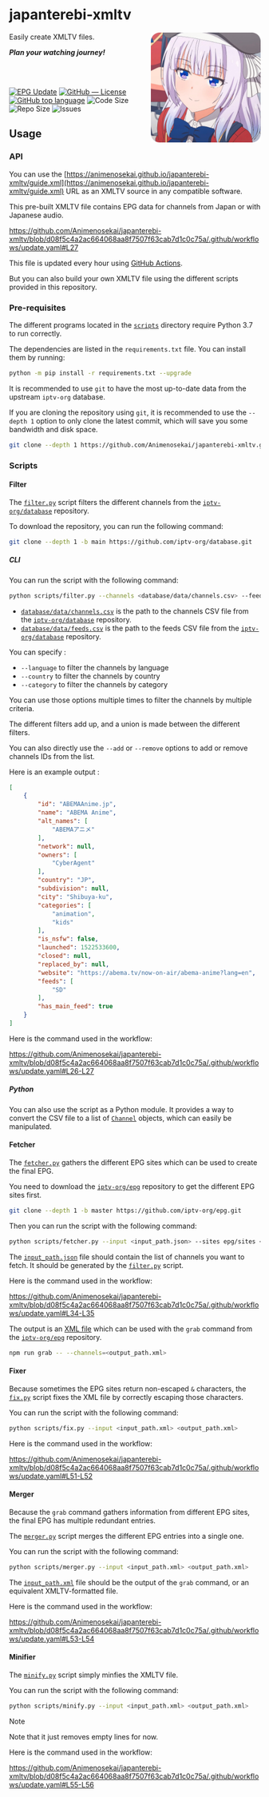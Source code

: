 # japanterebi-xmltv


<img src="./assets/sakayanagi_rounded.png" alt="Sakayanagi" align="right" height="220px">

Easily create XMLTV files.

***Plan your watching journey!***

<br>
<br>

[![EPG Update](https://github.com/Animenosekai/japanterebi-xmltv/actions/workflows/update.yaml/badge.svg)](https://github.com/Animenosekai/japanterebi-xmltv/actions/workflows/update.yaml)
[![GitHub — License](https://img.shields.io/github/license/Animenosekai/japanterebi-xmltv)](https://github.com/Animenosekai/japanterebi-xmltv/blob/master/LICENSE)
[![GitHub top language](https://img.shields.io/github/languages/top/Animenosekai/japanterebi-xmltv)](https://github.com/Animenosekai/japanterebi-xmltv)
![Code Size](https://img.shields.io/github/languages/code-size/Animenosekai/japanterebi-xmltv)
![Repo Size](https://img.shields.io/github/repo-size/Animenosekai/japanterebi-xmltv)
![Issues](https://img.shields.io/github/issues/Animenosekai/japanterebi-xmltv)

## Usage

### API

You can use the [https://animenosekai.github.io/japanterebi-xmltv/guide.xml](https://animenosekai.github.io/japanterebi-xmltv/guide.xml) URL as an XMLTV source in any compatible software.

This pre-built XMLTV file contains EPG data for channels from Japan or with Japanese audio.

<https://github.com/Animenosekai/japanterebi-xmltv/blob/d08f5c4a2ac664068aa8f7507f63cab7d1c0c75a/.github/workflows/update.yaml#L27>

This file is updated every hour using [GitHub Actions](https://github.com/Animenosekai/japanterebi-xmltv/actions/workflows/update.yaml).

But you can also build your own XMLTV file using the different scripts provided in this repository.

### Pre-requisites

The different programs located in the [`scripts`](./scripts/) directory require Python 3.7 to run correctly.

The dependencies are listed in the `requirements.txt` file. You can install them by running:

```bash
python -m pip install -r requirements.txt --upgrade
```

It is recommended to use `git` to have the most up-to-date data from the upstream `iptv-org` database.

If you are cloning the repository using `git`, it is recommended to use the `--depth 1` option to only clone the latest commit, which will save you some bandwidth and disk space.

```bash
git clone --depth 1 https://github.com/Animenosekai/japanterebi-xmltv.git
```

### Scripts

#### Filter

The [`filter.py`](./scripts/filter.py) script filters the different channels from the [`iptv-org/database`](https://github.com/iptv-org/database) repository.

To download the repository, you can run the following command:

```bash
git clone --depth 1 -b main https://github.com/iptv-org/database.git
```

##### CLI

You can run the script with the following command:

```bash
python scripts/filter.py --channels <database/data/channels.csv> --feeds <database/data/feeds.csv> <output_path.json>
```

- [`database/data/channels.csv`](https://github.com/iptv-org/database/blob/master/data/channels.csv) is the path to the channels CSV file from the [`iptv-org/database`](https://github.com/iptv-org/database) repository.
- [`database/data/feeds.csv`](https://github.com/iptv-org/database/blob/master/data/feeds.csv) is the path to the feeds CSV file from the [`iptv-org/database`](https://github.com/iptv-org/database) repository.

You can specify :

- `--language` to filter the channels by language
- `--country` to filter the channels by country
- `--category` to filter the channels by category

You can use those options multiple times to filter the channels by multiple criteria.

The different filters add up, and a union is made between the different filters.

You can also directly use the `--add` or `--remove` options to add or remove channels IDs from the list.

Here is an example output :

```json
[
    {
        "id": "ABEMAAnime.jp",
        "name": "ABEMA Anime",
        "alt_names": [
            "ABEMAアニメ"
        ],
        "network": null,
        "owners": [
            "CyberAgent"
        ],
        "country": "JP",
        "subdivision": null,
        "city": "Shibuya-ku",
        "categories": [
            "animation",
            "kids"
        ],
        "is_nsfw": false,
        "launched": 1522533600,
        "closed": null,
        "replaced_by": null,
        "website": "https://abema.tv/now-on-air/abema-anime?lang=en",
        "feeds": [
            "SD"
        ],
        "has_main_feed": true
    }
]
```

Here is the command used in the workflow:

<https://github.com/Animenosekai/japanterebi-xmltv/blob/d08f5c4a2ac664068aa8f7507f63cab7d1c0c75a/.github/workflows/update.yaml#L26-L27>

##### Python

You can also use the script as a Python module. It provides a way to convert the CSV file to a list of [`Channel`](./scripts/model.py) objects, which can easily be manipulated.

#### Fetcher

The [`fetcher.py`](./scripts/fetcher.py) gathers the different EPG sites which can be used to create the final EPG.

You need to download the [`iptv-org/epg`](https://github.com/iptv-org/epg) repository to get the different EPG sites first.

```bash
git clone --depth 1 -b master https://github.com/iptv-org/epg.git
```

Then you can run the script with the following command:

```bash
python scripts/fetcher.py --input <input_path.json> --sites epg/sites <output_path.xml>
```

The [`input_path.json`](./channels.json) file should contain the list of channels you want to fetch. It should be generated by the [`filter.py`](#filter) script.

Here is the command used in the workflow:

<https://github.com/Animenosekai/japanterebi-xmltv/blob/d08f5c4a2ac664068aa8f7507f63cab7d1c0c75a/.github/workflows/update.yaml#L34-L35>

The output is an [XML file](./japanterebi.channels.xml) which can be used with the `grab` command from the [`iptv-org/epg`](https://github.com/iptv-org/epg) repository.

```bash
npm run grab -- --channels=<output_path.xml>
```

#### Fixer

Because sometimes the EPG sites return non-escaped `&` characters, the [`fix.py`](./scripts/fix.py) script fixes the XML file by correctly escaping those characters.

You can run the script with the following command:

```bash
python scripts/fix.py --input <input_path.xml> <output_path.xml>
```

Here is the command used in the workflow:

<https://github.com/Animenosekai/japanterebi-xmltv/blob/d08f5c4a2ac664068aa8f7507f63cab7d1c0c75a/.github/workflows/update.yaml#L51-L52>

#### Merger

Because the `grab` command gathers information from different EPG sites, the final EPG has multiple redundant entries.

The [`merger.py`](./scripts/merger.py) script merges the different EPG entries into a single one.

You can run the script with the following command:

```bash
python scripts/merger.py --input <input_path.xml> <output_path.xml>
```

The [`input_path.xml`](./guide.xml) file should be the output of the `grab` command, or an equivalent XMLTV-formatted file.

Here is the command used in the workflow:

<https://github.com/Animenosekai/japanterebi-xmltv/blob/d08f5c4a2ac664068aa8f7507f63cab7d1c0c75a/.github/workflows/update.yaml#L53-L54>

#### Minifier

The [`minify.py`](./scripts/minify.py) script simply minfies the XMLTV file.

You can run the script with the following command:

```bash
python scripts/minify.py --input <input_path.xml> <output_path.xml>
```

> [!NOTE]
> Note that it just removes empty lines for now.

Here is the command used in the workflow:

<https://github.com/Animenosekai/japanterebi-xmltv/blob/d08f5c4a2ac664068aa8f7507f63cab7d1c0c75a/.github/workflows/update.yaml#L55-L56>
